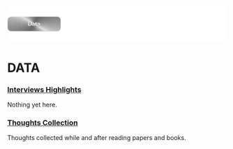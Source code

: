 ![](../E_ASSETS/repo-images/skeumorphism_data.png)
# DATA

### [Interviews Highlights](INTERVIEWS/README)
Nothing yet here.

### [Thoughts Collection](THOUGHTS/Thoughts_Collection.md)
Thoughts collected while and after reading papers and books.